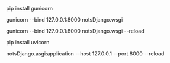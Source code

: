 pip install gunicorn

gunicorn --bind 127.0.0.1:8000 notsDjango.wsgi

gunicorn --bind 127.0.0.1:8000 notsDjango.wsgi --reload

pip install uvicorn

notsDjango.asgi:application --host 127.0.0.1 --port 8000 --reload
